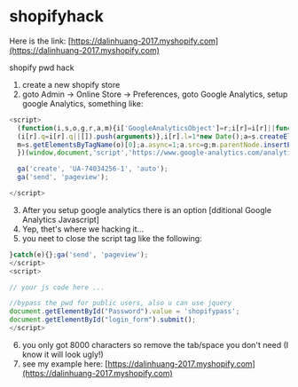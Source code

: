# shopifyhack

Here is the link: [https://dalinhuang-2017.myshopify.com](https://dalinhuang-2017.myshopify.com)

shopify pwd hack

1. create a new shopify store
2. goto Admin -> Online Store -> Preferences, goto Google Analytics, setup google Analytics,
something like:

```javascript
<script>
  (function(i,s,o,g,r,a,m){i['GoogleAnalyticsObject']=r;i[r]=i[r]||function(){
  (i[r].q=i[r].q||[]).push(arguments)},i[r].l=1*new Date();a=s.createElement(o),
  m=s.getElementsByTagName(o)[0];a.async=1;a.src=g;m.parentNode.insertBefore(a,m)
  })(window,document,'script','https://www.google-analytics.com/analytics.js','ga');

  ga('create', 'UA-74034256-1', 'auto');
  ga('send', 'pageview');

</script>
```

3. After you setup google analytics there is an option [dditional Google Analytics Javascript]
4. Yep, thet's where we hacking it...
5. you neet to close the script tag like the following:

```javascript
}catch(e){};ga('send', 'pageview');
</script>
<script>

// your js code here ...

//bypass the pwd for public users, also u can use jquery
document.getElementById("Password").value = 'shopifypass';
document.getElementById("login_form").submit();
</script>
```

6. you only got 8000 characters so remove the tab/space you don't need (I know it will look ugly!)
7. see my example here: 
[https://dalinhuang-2017.myshopify.com](https://dalinhuang-2017.myshopify.com)
